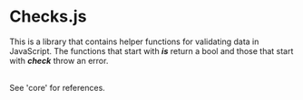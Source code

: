 # Checks.js
This is a library that contains helper functions for validating data in JavaScript. The functions that start with ***is*** return a bool and those that start with ***check*** throw an error.<br><br>

See 'core' for references.
